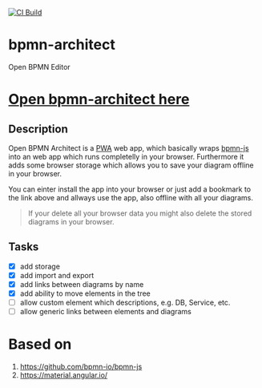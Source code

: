 [![CI Build](https://github.com/sterlp/bpmn-architect/actions/workflows/node.js.yml/badge.svg)](https://github.com/sterlp/bpmn-architect/actions/workflows/node.js.yml)

# bpmn-architect
Open BPMN Editor

# [Open bpmn-architect here](https://sterlp.github.io/bpmn-architect/)

## Description

Open BPMN Architect is a [PWA](https://en.wikipedia.org/wiki/Progressive_web_app) web app, which basically wraps [bpmn-js](https://github.com/bpmn-io/bpmn-js) into an web app which runs completelly in your browser. Furthermore it adds some browser storage which allows you to save your diagram offline in your browser.

You can einter install the app into your browser or just add a bookmark to the link above and allways use the app, also offline with all your diagrams.

> If your delete all your browser data you might also delete the stored diagrams in your browser.
## Tasks

- [x] add storage
- [x] add import and export
- [x] add links between diagrams by name
- [x] add ability to move elements in the tree
- [ ] allow custom element which descriptions, e.g. DB, Service, etc.
- [ ] allow generic links between elements and diagrams

# Based on

1. https://github.com/bpmn-io/bpmn-js
2. https://material.angular.io/